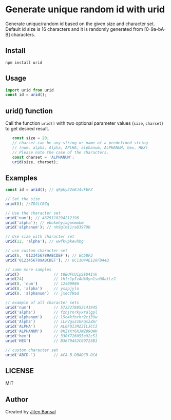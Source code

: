 # Generate unique random id with urid

Generate unique/random id based on the given size and character set. Default id size is 16 characters and it is randomly generated from [0-9a-bA-B] characters.

## Install

`npm install urid`

## Usage

```js
import urid from urid
const id = urid();
```

## urid() function

 Call the function `urid()` with two optional parameter values (`size`, `charset`) to get desired result.

 ```js
    const size = 20;
    // charset can be any string or name of a predefined string 
    // (num, alpha, Alpha, APLHA, alphanum, ALPHANUM, hex, HEX)
    // Please note the case of the characters.
    const charset = 'ALPHANUM'; 
    urid(size, charset);
```

## Examples

```js
const id = urid(); // qRpky22nKJ4vkbFZ

// Set the size
urid(8); //ZDJLC0Zq

// Use the character set
urid('num'); // 4629118294212196
urid('alpha'); // ebukmhyiagonmmbm
urid('alphanum'); // nh9glmi1ra83979b

// Use size with character set
urid(12, 'alpha'); // wwfkvpkevhbg

// use custom character set
urid(6, '0123456789ABCDEF'); // EC58F3
urid('0123456789ABCDEF'); // 6C11044E128FB44B

// some more samples
urid()               // t8BUFCUipSEU4Ink
urid(24)             // lHlr1pIzAUAOyn1soU8atLzJ
urid(8, 'num')       // 12509986
urid(8, 'alpha')     // ysapjylo
urid(8, 'alphanum')  // jxecf9ad

// example of all character sets
urid('num')          // 5722278852141945
urid('alpha')        // fzhjrnrkyxralgpl
urid('alphanum')     // l5o4kfnrhr2cj39w
urid('Alpha')        // iLFVgxzzUFqxzZmr
urid('ALPHA')        // ALGFUIJMZJILJCCI
urid('ALPHANUM')     // 8KZYKY6RJWZ89OWH
urid('hex')          // 330f726055e92c51
urid('HEX')          // B3679A52C69723B1

// custom character set
urid('ABCD-')        // ACA-B-DBADCD-DCA
```

## LICENSE

MIT

## Author

Created by [Jiten Bansal](https://bansal.io)

